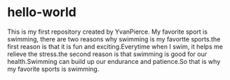 # hello-world
This is my first repository created by YvanPierce.
My favorite sport is swimming, there are two reasons why swimming is my favortte sports.the first reason is that it is fun and exciting.Everytime when I swim, it helps me relieve the stress.the second reason is that swimming is good for our health.Swimming can build up our endurance and patience.So that is why my favorite sports is swimming.
